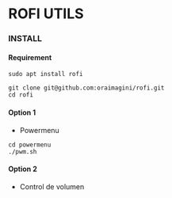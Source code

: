 # ROFI UTILS

### INSTALL

#### Requirement
```
sudo apt install rofi
```
```
git clone git@github.com:oraimagini/rofi.git
cd rofi
```

#### Option 1
- Powermenu
```
cd powermenu
./pwm.sh
```

#### Option 2
- Control de volumen
